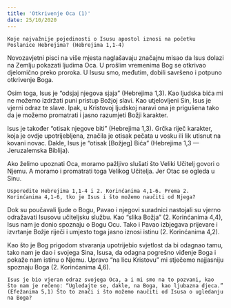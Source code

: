 ```yaml
---
title: 'Otkrivenje Oca (1)'
date: 25/10/2020
---
```


`Koje najvažnije pojedinosti o Isusu apostol iznosi na početku Poslanice Hebrejima? (Hebrejima 1,1-4)`

Novozavjetni pisci na više mjesta naglašavaju značajnu misao da Isus dolazi na Zemlju pokazati ljudima Oca. U prošlim vremenima Bog se otkrivao djelomično preko proroka. U Isusu smo, međutim, dobili savršeno i potpuno otkrivenje Boga.

Osim toga, Isus je “odsjaj njegova sjaja” (Hebrejima 1,3). Kao ljudska bića mi ne možemo izdržati puni pristup Božjoj slavi. Kao utjelovljeni Sin, Isus je vjerni odraz te slave. Ipak, u Kristovoj ljudskoj naravi ona je prigušena tako da je možemo promatrati i jasno razumjeti Božji karakter.

Isus je također “otisak njegove biti” (Hebrejima 1,3). Grčka riječ karakter, koja je ovdje upotrijebljena, značila je otisak pečata u vosku ili lik utisnut na kovani novac. Dakle, Isus je “otisak [Božjeg] Bića” (Hebrejima 1,3 — Jeruzalemska Biblija).

Ako želimo upoznati Oca, moramo pažljivo slušati što Veliki Učitelj govori o Njemu. A moramo i promatrati toga Velikog Učitelja. Jer Otac se ogleda u Sinu.

`Usporedite Hebrejima 1,1-4 i 2. Korinćanima 4,1-6. Prema 2. Korinćanima 4,1-6, tko je Isus i što možemo naučiti od Njega?`

Dok su poučavali ljude o Bogu, Pavao i njegovi suradnici nastojali su vjerno odražavati Isusovu učiteljsku službu. Kao “slika Božja” (2. Korinćanima 4,4), Isus nam je donio spoznaju o Bogu Ocu. Tako i Pavao izbjegava prijevare i izvrtanje Božje riječi i umjesto toga jasno iznosi istinu (2. Korinćanima 4,2).

Kao što je Bog prigodom stvaranja upotrijebio svjetlost da bi odagnao tamu, tako nam je dao i svojega Sina, Isusa, da odagna pogrešno viđenje Boga i pokaže nam istinu o Njemu. Upravo “na licu Kristovu” mi stječemo najjasniju spoznaju Boga (2. Korinćanima 4,6).

`Isus je bio vjeran odraz svojega Oca, a i mi smo na to pozvani, kao što nam je rečeno: “Ugledajte se, dakle, na Boga, kao ljubazna djeca.” (Efežanima 5,1) Što to znači i što možemo naučiti od Isusa o ugledanju na Boga?`